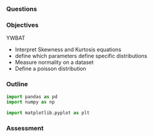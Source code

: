 
### Questions

### Objectives
YWBAT
* Interpret Skewness and Kurtosis equations
* define which parameters define specific distributions
* Measure normality on a dataset
* Define a poisson distribution 

### Outline


```python
import pandas as pd
import numpy as np

import matplotlib.pyplot as plt
```

### Assessment
